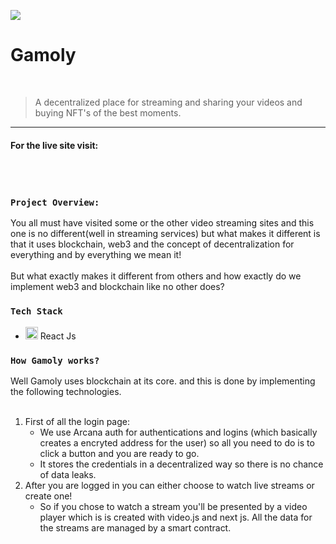 <img src = "https://cdn.discordapp.com/attachments/947498005462929438/957188759122747392/gamoly_preview_rev_1_1.png"/><br>
#  Gamoly 
<br>

> A decentralized place for streaming and sharing your videos and buying NFT's of the best moments.

---

#### For the live site visit:

<br>
<br>

### `Project Overview:`

You all must have visited some or the other video streaming sites and this one
is no different(well in streaming services) but what makes it different is that it uses
blockchain, web3 and the concept of decentralization for everything and by everything we mean it!<br>
<br>
But what exactly makes it different from others and how exactly do we implement web3 and
blockchain like no other does?

### `Tech Stack`
- <img src = "https://user-images.githubusercontent.com/22388017/160230880-09c562a5-b6af-4c52-8f4c-8f6315c6378a.png" width="20" height="20"/>  React Js


### `How Gamoly works?`

Well Gamoly uses blockchain at its core. and this is done by implementing the
following technologies.<br><br>
1. First of all  the login page:
   - We use Arcana auth for authentications and logins (which basically creates
       a encryted address for the user) so all you need to do is to click
       a button and you are ready to go.<br>
   - It stores the credentials in a decentralized way so there is no chance of
       data leaks.
1. After you are logged in you can either choose to watch live streams or create
   one!
    - So if you chose to watch a stream you'll be presented by a video player
        which is is created with video.js and next js. All the data for the
        streams are managed by a smart contract.

<p>
        
</p>




